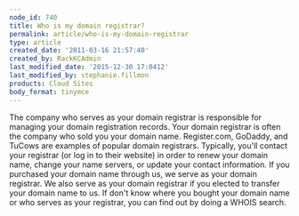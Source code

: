 ```yaml
---
node_id: 740
title: Who is my domain registrar?
permalink: article/who-is-my-domain-registrar
type: article
created_date: '2011-03-16 21:57:40'
created_by: RackKCAdmin
last_modified_date: '2015-12-30 17:0412'
last_modified_by: stephanie.fillmon
products: Cloud Sites
body_format: tinymce
---
```


The company who serves as your domain registrar is responsible for
managing your domain registration records. Your domain registrar is
often the company who sold you your domain name. Register.com, GoDaddy,
and TuCows are examples of popular domain registrars. Typically, you'll
contact your registrar (or log in to their website) in order to renew
your domain name, change your name servers, or update your contact
information. If you purchased your domain name through us, we serve as
your domain registrar. We also serve as your domain registrar if you
elected to transfer your domain name to us. If don't know where you
bought your domain name or who serves as your registrar, you can find
out by doing a WHOIS search. 

